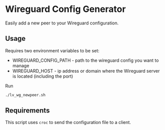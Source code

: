 # Wireguard Config Generator

Easily add a new peer to your Wireguard configuration.

## Usage
Requires two environment variables to be set:
* WIREGUARD_CONFIG_PATH - path to the wireguard config you want to manage
* WIREGUARD_HOST - ip address or domain where the Wireguard server is located (including the port)

Run
```sh
./lv_wg_newpeer.sh
```

## Requirements
This script uses `croc` to send the configuration file to a client.
